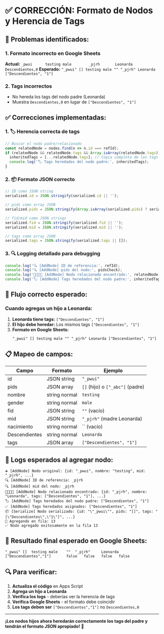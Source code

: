 # ✅ CORRECCIÓN: Formato de Nodos y Herencia de Tags

## 🚨 **Problemas identificados:**

### 1. **Formato incorrecto en Google Sheets**
**Actual:** `_pwui		testing	male		_pjrh		Leonarda	Descendientes,0`
**Esperado:** `"_pwui" [] testing male "" "_pjrh" Leonarda ["Descendientes", "1"]`

### 2. **Tags incorrectos**
- No hereda los tags del nodo padre (Leonarda)
- Muestra `Descendientes,0` en lugar de `["Descendientes", "1"]`

## ✅ **Correcciones implementadas:**

### 1. **🏷️ Herencia correcta de tags**
```javascript
// Buscar el nodo padre/relacionado
const relatedNode = nodes.find(n => n.id === refId);
if (relatedNode && relatedNode.tags && Array.isArray(relatedNode.tags)) {
  inheritedTags = [...relatedNode.tags]; // Copia completa de los tags
  console.log('🏷️ Tags heredados del nodo padre:', inheritedTags);
}
```

### 2. **📦 Formato JSON correcto**
```javascript
// ID como JSON string
serialized.id = JSON.stringify(serialized.id || '');

// pids como array JSON
serialized.pids = JSON.stringify(Array.isArray(serialized.pids) ? serialized.pids : []);

// fid/mid como JSON strings
serialized.fid = JSON.stringify(serialized.fid || '');
serialized.mid = JSON.stringify(serialized.mid || '');

// tags como array JSON
serialized.tags = JSON.stringify(serialized.tags || []);
```

### 3. **🔍 Logging detallado para debugging**
```javascript
console.log('🔍 [AddNode] ID de referencia:', refId);
console.log('🔍 [AddNode] pids del nodo:', pidsCheck);
console.log('👨‍👩‍👧‍👦 [AddNode] Nodo relacionado encontrado:', relatedNode);
console.log('🏷️ [AddNode] Tags heredados del nodo padre:', inheritedTags);
```

## 🎯 **Flujo correcto esperado:**

### Cuando agregas un hijo a Leonarda:

1. **Leonarda tiene tags:** `["Descendientes", "1"]`
2. **El hijo debe heredar:** Los mismos tags `["Descendientes", "1"]`
3. **Formato en Google Sheets:**
   ```
   "_pwui" [] testing male "" "_pjrh" Leonarda ["Descendientes", "1"]
   ```

## 📋 **Mapeo de campos:**

| Campo | Formato | Ejemplo |
|-------|---------|---------|
| id | JSON string | `"_pwui"` |
| pids | JSON array | `[]` (hijo) o `["_abc"]` (padre) |
| nombre | string normal | `testing` |
| gender | string normal | `male` |
| fid | JSON string | `""` (vacío) |
| mid | JSON string | `"_pjrh"` (madre Leonarda) |
| nacimiento | string normal | `` (vacío) |
| Descendientes | string normal | `Leonarda` |
| tags | JSON array | `["Descendientes", "1"]` |

## 🚀 **Logs esperados al agregar nodo:**

```
➕ [AddNode] Nodo original: {id: "_pwui", nombre: "testing", mid: "_pjrh", ...}
🔍 [AddNode] ID de referencia: _pjrh
🔍 [AddNode] mid del nodo: _pjrh
👨‍👩‍👧‍👦 [AddNode] Nodo relacionado encontrado: {id: "_pjrh", nombre: "Leonarda", tags: ["Descendientes", "1"], ...}
🏷️ [AddNode] Tags heredados del nodo padre: ["Descendientes", "1"]
✅ [AddNode] Tags heredados asignados: ["Descendientes", "1"]
📦 [Serialize] Nodo serializado: {id: "\"_pwui\"", pids: "[]", tags: "[\"Descendientes\",\"1\"]", ...}
📍 Agregando en fila: 13
✅ Nodo agregado exitosamente en la fila 13
```

## 🎯 **Resultado final esperado en Google Sheets:**

```
"_pwui"	[]	testing	male	""	"_pjrh"		Leonarda	["Descendientes","1"]		false	false	false	false
```

## 🔍 **Para verificar:**

1. **Actualiza el código** en Apps Script
2. **Agrega un hijo a Leonarda**
3. **Verifica los logs** - deberías ver la herencia de tags
4. **Verifica Google Sheets** - el formato debe coincidir
5. **Los tags deben ser** `["Descendientes","1"]` no `Descendientes,0`

---

**¡Los nodos hijos ahora heredarán correctamente los tags del padre y tendrán el formato JSON apropiado!** 🎉
